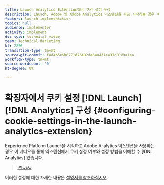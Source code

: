 ```yaml
---
title: Launch Analytics Extension에서 쿠키 설정 구성
description: Launch, Adobe 및 Adobe Analytics 익스텐션을 지금 시작하는 경우 이 비디오를 통해 Analytics 익스텐션에서 쿠키 설정 여부와 설정 방법을 이해할 수 있습니다.
feature: launch implementation
topics: null
audience: implementer
activity: implement
doc-type: technical video
team: Technical Marketing
kt: 2856
translation-type: tm+mt
source-git-commit: f4d4b506b6771d75402de54a471e437d81d9a1ea
workflow-type: tm+mt
source-wordcount: '0'
ht-degree: 0%

---
```



# 확장자에서 쿠키 설정 [!DNL Launch][!DNL Analytics] 구성 {#configuring-cookie-settings-in-the-launch-analytics-extension}

Experience Platform Launch을 시작하고 Adobe Analytics 익스텐션을 사용하는 경우 이 비디오를 통해 익스텐션에서 쿠키 설정 여부와 설정 방법을 이해할 수 [!DNL Analytics] 있습니다.

>[!VIDEO](https://video.tv.adobe.com/v/27212/?quality=9)

이러한 설정에 대한 자세한 내용은 [설명서를 참조하십시오](https://docs.adobelaunch.com/extension-reference/web/adobe-analytics-extension#cookies).
